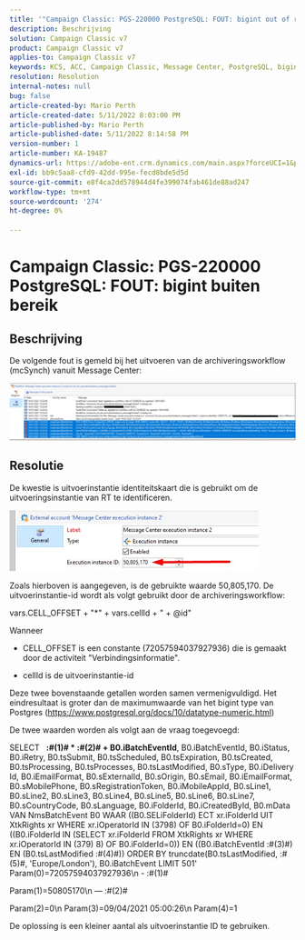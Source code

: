 ```yaml
---
title: '"Campaign Classic: PGS-220000 PostgreSQL: FOUT: bigint out of range'''
description: Beschrijving
solution: Campaign Classic v7
product: Campaign Classic v7
applies-to: Campaign Classic v7
keywords: KCS, ACC, Campaign Classic, Message Center, PostgreSQL, bigint
resolution: Resolution
internal-notes: null
bug: false
article-created-by: Mario Perth
article-created-date: 5/11/2022 8:03:00 PM
article-published-by: Mario Perth
article-published-date: 5/11/2022 8:14:58 PM
version-number: 1
article-number: KA-19487
dynamics-url: https://adobe-ent.crm.dynamics.com/main.aspx?forceUCI=1&pagetype=entityrecord&etn=knowledgearticle&id=7d927154-65d1-ec11-a7b5-00224809c556
exl-id: bb9c5aa8-cfd9-42dd-995e-fecd8bde5d5d
source-git-commit: e8f4ca2dd578944d4fe399074fab461de88ad247
workflow-type: tm+mt
source-wordcount: '274'
ht-degree: 0%

---
```


# Campaign Classic: PGS-220000 PostgreSQL: FOUT: bigint buiten bereik

## Beschrijving


De volgende fout is gemeld bij het uitvoeren van de archiveringsworkflow (mcSynch) vanuit Message Center:

![](assets/___9537defc-66d1-ec11-a7b5-00224809c556___.png)




## Resolutie


De kwestie is uitvoerinstantie identiteitskaart die is gebruikt om de uitvoeringsinstantie van RT te identificeren.

![](assets/b19e48ed-65d1-ec11-a7b5-00224809c556.png)

Zoals hierboven is aangegeven, is de gebruikte waarde 50,805,170. De uitvoerinstantie-id wordt als volgt gebruikt door de archiveringsworkflow:

vars.CELL_OFFSET + &quot;\*&quot; + vars.cellId + &quot; + @id&quot;

Wanneer

- CELL_OFFSET is een constante (72057594037927936) die is gemaakt door de activiteit &quot;Verbindingsinformatie&quot;.

- cellId is de uitvoerinstantie-id

Deze twee bovenstaande getallen worden samen vermenigvuldigd. Het eindresultaat is groter dan de maximumwaarde van het bigint type van Postgres (https://www.postgresql.org/docs/10/datatype-numeric.html)

De twee waarden worden als volgt aan de vraag toegevoegd:

SELECT   <b>:#(1)# \* :#(2)# + B0.iBatchEventId</b>, B0.iBatchEventId, B0.iStatus, B0.iRetry, B0.tsSubmit, B0.tsScheduled, B0.tsExpiration, B0.tsCreated, B0.tsProcessing, B0.tsProcesses, B0.tsLastModified, B0.sType, B0.iDelivery Id, B0.iEmailFormat, B0.sExternalId, B0.sOrigin, B0.sEmail, B0.iEmailFormat, B0.sMobilePhone, B0.sRegistrationToken, B0.iMobileAppId, B0.sLine1, B0.sLine2, B0.sLine3, B0.sLine4, B0.sLine5, B0.sLine6, B0.sLine7, B0.sCountryCode, B0.sLanguage, B0.iFolderId, B0.iCreatedById, B0.mData VAN NmsBatchEvent B0 WAAR ((B0.SELiFolderId) ECT xr.iFolderId UIT XtkRights xr WHERE xr.iOperatorId IN (3798) OF B0.iFolderId=0) EN ((B0.iFolderId IN (SELECT xr.iFolderId FROM XtkRights xr WHERE xr.iOperatorId IN (379) 8) OF B0.iFolderId=0)) EN ((B0.iBatchEventId :#(3)#) EN (B0.tsLastModified :#(4)#)) ORDER BY truncdate(B0.tsLastModified, :#(5)#, &#39;Europe/London&#39;), B0.iBatchEvent LIMIT 501&#39; Param(0)=72057594037927936\n - :#(1)#

Param(1)=50805170\n — :#(2)#

Param(2)=0\n Param(3)=09/04/2021 05:00:26\n Param(4)=1

De oplossing is een kleiner aantal als uitvoerinstantie ID te gebruiken.
